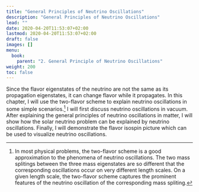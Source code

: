 ```yaml
---
title: "General Principles of Neutrino Oscillations"
description: "General Principles of Neutrino Oscillations"
lead: ""
date: 2020-04-20T11:53:07+02:00
lastmod: 2020-04-20T11:53:07+02:00
draft: false
images: []
menu:
  book:
    parent: "2. General Principle of Neutrino Oscillations"
weight: 200
toc: false
---
```


Since the flavor eigenstates of the neutrino are not the same as its propagation eigenstates, it can change flavor while it propagates.
In this chapter, I will use the two-flavor scheme to explain neutrino oscillations in some simple scenarios.[^1]
I will first discuss neutrino oscillations in vacuum. After explaining the general principles of neutrino oscillations in matter, I will show how the solar neutrino problem can be explained by neutrino oscillations. Finally, I will demonstrate the flavor isospin picture which can be used to visualize neutrino oscillations.

[^1]: In most physical problems, the two-flavor scheme is a good approximation to the phenomena of neutrino oscillations. The two mass splitings between the three mass eigenstates are so different that the corresponding oscillations occur on very different length scales. On a given length scale, the two-flavor scheme captures the prominent features of the neutrino oscillation of the corresponding mass spliting.